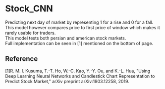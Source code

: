 # Stock_CNN
Predicting next day of market by representing 1 for a rise and 0 for a fall.\
This model however compares price to first price of window which makes it rarely usable for traders.\
This model tests both persian and american stock markets.\
Full implementation can be seen in [1] mentioned on the bottom of page.

## Reference
[1]R. M. I. Kusuma, T.-T. Ho, W.-C. Kao, Y.-Y. Ou, and K.-L. Hua,
"Using Deep Learning Neural Networks and Candlestick Chart
Representation to Predict Stock Market," arXiv preprint
arXiv:1903.12258, 2019.

